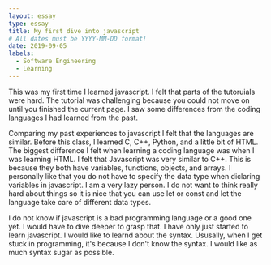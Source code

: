 ```yaml
---
layout: essay
type: essay
title: My first dive into javascript 
# All dates must be YYYY-MM-DD format!
date: 2019-09-05
labels:
  - Software Engineering
  - Learning
---
```


This was my first time I learned javascript. I felt that parts of the tutoruials were hard. The tutorial was challenging because you could not move on until you finished the current page. I saw some differences from the coding languages I had learned from the past. 

Comparing my past experiences to javascript I felt that the languages are similar. Before this class, I learned C, C++, Python, and a little bit of HTML. The biggest difference I felt when learning a coding language was when I was learning HTML. I felt that Javascript was very similar to C++. This is because they both have variables, functions, objects, and arrays. I personally like that you do not have to specify the data type when diclaring variables in javascript. I am a very lazy person. I do not want to think really hard about things so it is nice that you can use let or const and let the language take care of different data types. 

I do not know if javascript is a bad programming language or a good one yet. I would have to dive deeper to grasp that. I have only just started to learn javascript. I would like to learnd about the syntax. Ususally, when I get stuck in programming, it's because I don't know the syntax. I would like as much syntax sugar as possible. 
